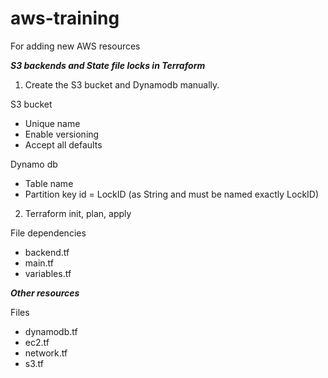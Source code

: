 # aws-training
For adding new AWS resources

***S3 backends and State file locks in Terraform***
1. Create the S3 bucket and Dynamodb manually. 

S3 bucket 
  - Unique name 
  - Enable versioning 
  - Accept all defaults 

Dynamo db 
  - Table name 
  - Partition key id = LockID (as String and must be named exactly LockID) 

2. Terraform init, plan, apply 

File dependencies
- backend.tf
- main.tf
- variables.tf

***Other resources***

Files
- dynamodb.tf
- ec2.tf
- network.tf
- s3.tf

